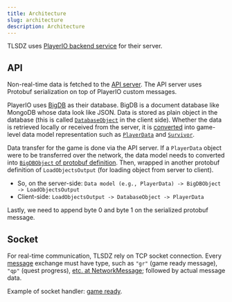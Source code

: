 ```yaml
---
title: Architecture
slug: architecture
description: Architecture
---
```


TLSDZ uses [PlayerIO backend service](playerio.com) for their server.

## API

Non-real-time data is fetched to the [API server](/api-server). The API server uses Protobuf serialization on top of PlayerIO custom messages.

PlayerIO uses [BigDB](/playerio/bigdb) as their database. BigDB is a document database like MongoDB whose data look like JSON. Data is stored as plain object in the database (this is called [`DatabaseObject`](/playerio/databaseobject) in the client side). Whether the data is retrieved locally or received from the server, it is [converted](/playerio/utils/converter) into game-level data model representation such as [`PlayerData`](/thelaststand/app/data/playerdata) and [`Survivor`](/thelaststand/app/game/data/survivor).

Data transfer for the game is done via the API server. If a `PlayerData` object were to be transferred over the network, the data model needs to converted into [`BigDBObject` of protobuf definition](/api-server#api-85). Then, wrapped in another protobuf definition of `LoadObjectsOutput` (for loading object from server to client).

- So, on the server-side: `Data model (e.g., PlayerData) -> BigDBObject -> LoadObjectsOutput`
- Client-side: `LoadObjectsOutput -> DatabaseObject -> PlayerData`

Lastly, we need to append byte 0 and byte 1 on the serialized protobuf message.

## Socket

For real-time communication, TLSDZ rely on TCP socket connection. Every [message](/playerio/message) exchange must have type, such as `"gr"` (game ready message), `"qp"` (quest progress), [etc. at NetworkMessage](/thelaststand/app/network/networkmessage); followed by actual message data.

Example of socket handler: [game ready](/thelaststand/app/network/network#ongameready).
